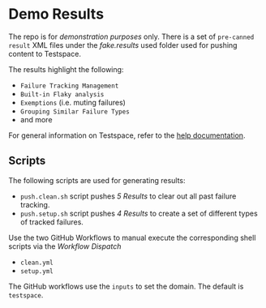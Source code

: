 # Demo Results
The repo is for *demonstration purposes* only. There is a set of `pre-canned result` XML files under the *fake.results* used folder used for pushing content to Testspace. 

The results highlight the following:

- `Failure Tracking Management`
- `Built-in Flaky analysis`
- `Exemptions` (i.e. muting failures)
- `Grouping Similar Failure Types`
- and more

For general information on Testspace, refer to the [help documentation](https://help.testspace.com).

## Scripts 

The following scripts are used for generating results:

- `push.clean.sh` script pushes *5 Results* to clear out all past failure tracking. 
- `push.setup.sh` script pushes *4 Results* to create a set of different types of tracked failures. 

Use the two GitHub Workflows to manual execute the corresponding shell scripts via the *Workflow Dispatch*
- `clean.yml`
- `setup.yml`

The GitHub workflows use the `inputs` to set the domain. The default is `testspace`. 
